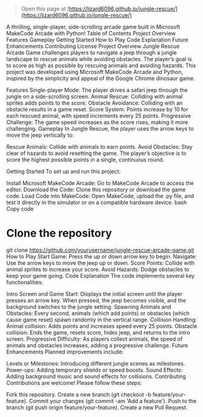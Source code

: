 
> Open this page at [https://lizard6096.github.io/jungle-rescue/](https://lizard6096.github.io/jungle-rescue/)


A thrilling, single-player, side-scrolling arcade game built in Microsoft MakeCode Arcade with Python!
Table of Contents
Project Overview
Features
Gameplay
Getting Started
How to Play
Code Explanation
Future Enhancements
Contributing
License
Project Overview
Jungle Rescue Arcade Game challenges players to navigate a jeep through a jungle landscape to rescue animals while avoiding obstacles. The player’s goal is to score as high as possible by rescuing animals and avoiding hazards. This project was developed using Microsoft MakeCode Arcade and Python, inspired by the simplicity and appeal of the Google Chrome dinosaur game.

Features
Single-player Mode: The player drives a safari jeep through the jungle on a side-scrolling screen.
Animal Rescue: Colliding with animal sprites adds points to the score.
Obstacle Avoidance: Colliding with an obstacle results in a game reset.
Score System: Points increase by 10 for each rescued animal, with speed increments every 25 points.
Progressive Challenge: The game speed increases as the score rises, making it more challenging.
Gameplay
In Jungle Rescue, the player uses the arrow keys to move the jeep vertically to:

Rescue Animals: Collide with animals to earn points.
Avoid Obstacles: Stay clear of hazards to avoid resetting the game.
The player’s objective is to score the highest possible points in a single, continuous round.

Getting Started
To set up and run this project:

Install Microsoft MakeCode Arcade: Go to MakeCode Arcade to access the editor.
Download the Code: Clone this repository or download the game code.
Load Code into MakeCode: Open MakeCode, upload the .py file, and test it directly in the simulator or on a compatible hardware device.
bash
Copy code
# Clone the repository
git clone https://github.com/yourusername/jungle-rescue-arcade-game.git
How to Play
Start Game: Press the up or down arrow key to begin.
Navigate: Use the arrow keys to move the jeep up or down.
Score Points: Collide with animal sprites to increase your score.
Avoid Hazards: Dodge obstacles to keep your game going.
Code Explanation
The code implements several key functionalities:

Intro Screen and Game Start: Displays the initial screen until the player presses an arrow key. When pressed, the jeep becomes visible, and the background switches to the jungle setting.
Spawning Animals and Obstacles: Every second, animals (which add points) or obstacles (which cause game reset) spawn randomly in the vertical range.
Collision Handling:
Animal collision: Adds points and increases speed every 25 points.
Obstacle collision: Ends the game, resets score, hides jeep, and returns to the intro screen.
Progressive Difficulty: As players collect animals, the speed of animals and obstacles increases, adding a progressive challenge.
Future Enhancements
Planned improvements include:

Levels or Milestones: Introducing different jungle scenes as milestones.
Power-ups: Adding temporary shields or speed boosts.
Sound Effects: Adding background music and sound effects for collisions.
Contributing
Contributions are welcome! Please follow these steps:

Fork this repository.
Create a new branch (git checkout -b feature/your-feature).
Commit your changes (git commit -am 'Add a feature').
Push to the branch (git push origin feature/your-feature).
Create a new Pull Request.
